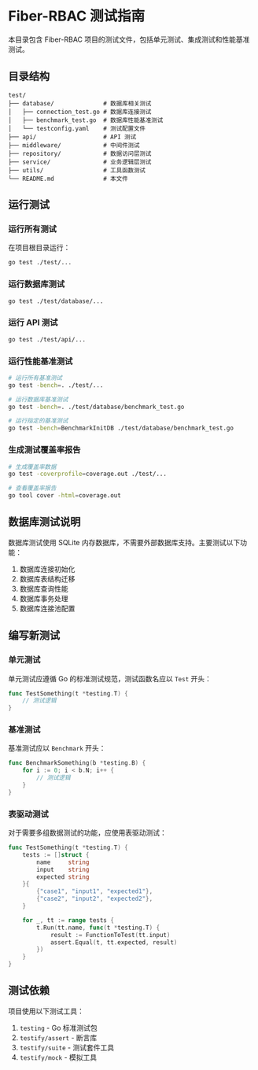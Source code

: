 # Fiber-RBAC 测试指南

本目录包含 Fiber-RBAC 项目的测试文件，包括单元测试、集成测试和性能基准测试。

## 目录结构

```
test/
├── database/              # 数据库相关测试
│   ├── connection_test.go # 数据库连接测试
│   ├── benchmark_test.go  # 数据库性能基准测试
│   └── testconfig.yaml    # 测试配置文件
├── api/                   # API 测试
├── middleware/            # 中间件测试
├── repository/            # 数据访问层测试
├── service/               # 业务逻辑层测试
├── utils/                 # 工具函数测试
└── README.md              # 本文件
```

## 运行测试

### 运行所有测试

在项目根目录运行：

```bash
go test ./test/...
```

### 运行数据库测试

```bash
go test ./test/database/...
```

### 运行 API 测试

```bash
go test ./test/api/...
```

### 运行性能基准测试

```bash
# 运行所有基准测试
go test -bench=. ./test/...

# 运行数据库基准测试
go test -bench=. ./test/database/benchmark_test.go

# 运行指定的基准测试
go test -bench=BenchmarkInitDB ./test/database/benchmark_test.go
```

### 生成测试覆盖率报告

```bash
# 生成覆盖率数据
go test -coverprofile=coverage.out ./test/...

# 查看覆盖率报告
go tool cover -html=coverage.out
```

## 数据库测试说明

数据库测试使用 SQLite 内存数据库，不需要外部数据库支持。主要测试以下功能：

1. 数据库连接初始化
2. 数据库表结构迁移
3. 数据库查询性能
4. 数据库事务处理
5. 数据库连接池配置

## 编写新测试

### 单元测试

单元测试应遵循 Go 的标准测试规范，测试函数名应以 `Test` 开头：

```go
func TestSomething(t *testing.T) {
    // 测试逻辑
}
```

### 基准测试

基准测试应以 `Benchmark` 开头：

```go
func BenchmarkSomething(b *testing.B) {
    for i := 0; i < b.N; i++ {
        // 测试逻辑
    }
}
```

### 表驱动测试

对于需要多组数据测试的功能，应使用表驱动测试：

```go
func TestSomething(t *testing.T) {
    tests := []struct {
        name     string
        input    string
        expected string
    }{
        {"case1", "input1", "expected1"},
        {"case2", "input2", "expected2"},
    }

    for _, tt := range tests {
        t.Run(tt.name, func(t *testing.T) {
            result := FunctionToTest(tt.input)
            assert.Equal(t, tt.expected, result)
        })
    }
}
```

## 测试依赖

项目使用以下测试工具：

1. `testing` - Go 标准测试包
2. `testify/assert` - 断言库
3. `testify/suite` - 测试套件工具
4. `testify/mock` - 模拟工具 